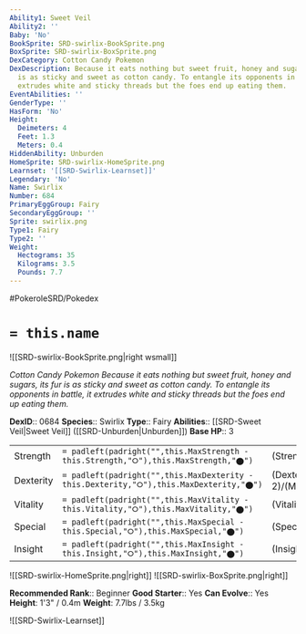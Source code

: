 ```yaml
---
Ability1: Sweet Veil
Ability2: ''
Baby: 'No'
BookSprite: SRD-swirlix-BookSprite.png
BoxSprite: SRD-swirlix-BoxSprite.png
DexCategory: Cotton Candy Pokemon
DexDescription: Because it eats nothing but sweet fruit, honey and sugars, its fur
  is as sticky and sweet as cotton candy. To entangle its opponents in battle, it
  extrudes white and sticky threads but the foes end up eating them.
EventAbilities: ''
GenderType: ''
HasForm: 'No'
Height:
  Deimeters: 4
  Feet: 1.3
  Meters: 0.4
HiddenAbility: Unburden
HomeSprite: SRD-swirlix-HomeSprite.png
Learnset: '[[SRD-Swirlix-Learnset]]'
Legendary: 'No'
Name: Swirlix
Number: 684
PrimaryEggGroup: Fairy
SecondaryEggGroup: ''
Sprite: swirlix.png
Type1: Fairy
Type2: ''
Weight:
  Hectograms: 35
  Kilograms: 3.5
  Pounds: 7.7
---
```


#PokeroleSRD/Pokedex

# `= this.name`

![[SRD-swirlix-BookSprite.png|right wsmall]]

*Cotton Candy Pokemon*
*Because it eats nothing but sweet fruit, honey and sugars, its fur is as sticky and sweet as cotton candy. To entangle its opponents in battle, it extrudes white and sticky threads but the foes end up eating them.*

**DexID**:: 0684
**Species**:: Swirlix
**Type**:: Fairy
**Abilities**:: [[SRD-Sweet Veil|Sweet Veil]] ([[SRD-Unburden|Unburden]])
**Base HP**:: 3

|           |                                                                                        |                                          |
| --------- | -------------------------------------------------------------------------------------- | ---------------------------------------- |
| Strength  | `= padleft(padright("",this.MaxStrength - this.Strength,"⭘"),this.MaxStrength,"⬤")`    | (Strength::2)/(MaxStrength::4)   |
| Dexterity | `= padleft(padright("",this.MaxDexterity - this.Dexterity,"⭘"),this.MaxDexterity,"⬤")` | (Dexterity:: 2)/(MaxDexterity::4) |
| Vitality  | `= padleft(padright("",this.MaxVitality - this.Vitality,"⭘"),this.MaxVitality,"⬤")`    | (Vitality::2)/(MaxVitality::4)   |
| Special   | `= padleft(padright("",this.MaxSpecial - this.Special,"⭘"),this.MaxSpecial,"⬤")`       | (Special::2)/(MaxSpecial::4)     |
| Insight   | `= padleft(padright("",this.MaxInsight - this.Insight,"⭘"),this.MaxInsight,"⬤")`       | (Insight::2)/(MaxInsight::4)     |

![[SRD-swirlix-HomeSprite.png|right]]
![[SRD-swirlix-BoxSprite.png|right]]

**Recommended Rank**:: Beginner
**Good Starter**:: Yes
**Can Evolve**:: Yes
**Height**: 1'3" / 0.4m
**Weight**: 7.7lbs / 3.5kg

![[SRD-Swirlix-Learnset]]